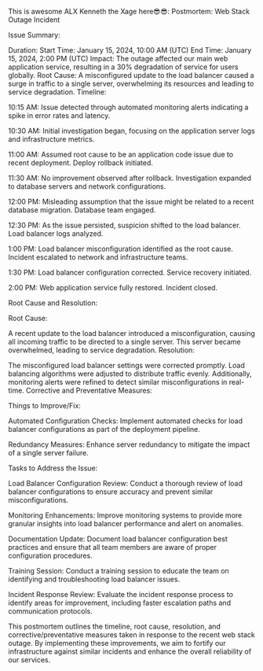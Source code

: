 This is awesome ALX Kenneth the Xage  here😎😎:
Postmortem: Web Stack Outage Incident

Issue Summary:

Duration:
Start Time: January 15, 2024, 10:00 AM (UTC)
End Time: January 15, 2024, 2:00 PM (UTC)
Impact:
The outage affected our main web application service, resulting in a 30% degradation of service for users globally.
Root Cause:
A misconfigured update to the load balancer caused a surge in traffic to a single server, overwhelming its resources and leading to service degradation.
Timeline:

10:15 AM: Issue detected through automated monitoring alerts indicating a spike in error rates and latency.

10:30 AM: Initial investigation began, focusing on the application server logs and infrastructure metrics.

11:00 AM: Assumed root cause to be an application code issue due to recent deployment. Deploy rollback initiated.

11:30 AM: No improvement observed after rollback. Investigation expanded to database servers and network configurations.

12:00 PM: Misleading assumption that the issue might be related to a recent database migration. Database team engaged.

12:30 PM: As the issue persisted, suspicion shifted to the load balancer. Load balancer logs analyzed.

1:00 PM: Load balancer misconfiguration identified as the root cause. Incident escalated to network and infrastructure teams.

1:30 PM: Load balancer configuration corrected. Service recovery initiated.

2:00 PM: Web application service fully restored. Incident closed.

Root Cause and Resolution:

Root Cause:

A recent update to the load balancer introduced a misconfiguration, causing all incoming traffic to be directed to a single server. This server became overwhelmed, leading to service degradation.
Resolution:

The misconfigured load balancer settings were corrected promptly. Load balancing algorithms were adjusted to distribute traffic evenly. Additionally, monitoring alerts were refined to detect similar misconfigurations in real-time.
Corrective and Preventative Measures:

Things to Improve/Fix:

Automated Configuration Checks: Implement automated checks for load balancer configurations as part of the deployment pipeline.

Redundancy Measures: Enhance server redundancy to mitigate the impact of a single server failure.

Tasks to Address the Issue:

Load Balancer Configuration Review: Conduct a thorough review of load balancer configurations to ensure accuracy and prevent similar misconfigurations.

Monitoring Enhancements: Improve monitoring systems to provide more granular insights into load balancer performance and alert on anomalies.

Documentation Update: Document load balancer configuration best practices and ensure that all team members are aware of proper configuration procedures.

Training Session: Conduct a training session to educate the team on identifying and troubleshooting load balancer issues.

Incident Response Review: Evaluate the incident response process to identify areas for improvement, including faster escalation paths and communication protocols.

This postmortem outlines the timeline, root cause, resolution, and corrective/preventative measures taken in response to the recent web stack outage. By implementing these improvements, we aim to fortify our infrastructure against similar incidents and enhance the overall reliability of our services.





